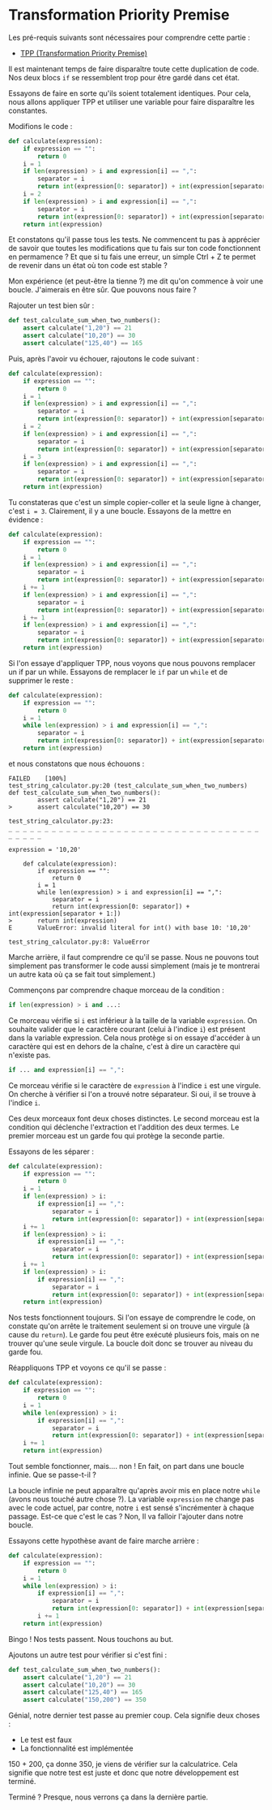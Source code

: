 # Transformation Priority Premise

Les pré-requis suivants sont nécessaires pour comprendre cette partie : 
- [TPP (Transformation Priority Premise)](https://blog.cleancoder.com/uncle-bob/2013/05/27/TheTransformationPriorityPremise.html)

Il est maintenant temps de faire disparaître toute cette duplication de code. Nos deux blocs `if` se ressemblent trop pour être gardé dans cet état.

Essayons de faire en sorte qu'ils soient totalement identiques. Pour cela, nous allons appliquer TPP et utiliser une variable pour faire disparaître les constantes. 

Modifions le code : 
```python
def calculate(expression):
    if expression == "":
        return 0
    i = 1
    if len(expression) > i and expression[i] == ",":
        separator = i
        return int(expression[0: separator]) + int(expression[separator + 1:])
    i = 2
    if len(expression) > i and expression[i] == ",":
        separator = i
        return int(expression[0: separator]) + int(expression[separator + 1:])
    return int(expression)
```

Et constatons qu'il passe tous les tests. Ne commencent tu pas à apprécier de savoir que toutes les modifications que tu fais sur ton code fonctionnent en permamence ? Et que si tu fais une erreur, un simple Ctrl + Z te permet de revenir dans un état où ton code est stable ?

Mon expérience (et peut-être la tienne ?) me dit qu'on commence à voir une boucle. J'aimerais en être sûr. Que pouvons nous faire ? 

Rajouter un test bien sûr : 
```python
def test_calculate_sum_when_two_numbers():
    assert calculate("1,20") == 21
    assert calculate("10,20") == 30
    assert calculate("125,40") == 165
```

Puis, après l'avoir vu échouer, rajoutons le code suivant : 
```python
def calculate(expression):
    if expression == "":
        return 0
    i = 1
    if len(expression) > i and expression[i] == ",":
        separator = i
        return int(expression[0: separator]) + int(expression[separator + 1:])
    i = 2
    if len(expression) > i and expression[i] == ",":
        separator = i
        return int(expression[0: separator]) + int(expression[separator + 1:])
    i = 3
    if len(expression) > i and expression[i] == ",":
        separator = i
        return int(expression[0: separator]) + int(expression[separator + 1:])
    return int(expression)
```

Tu constateras que c'est un simple copier-coller et la seule ligne à changer, c'est `i = 3`. Clairement, il y a une boucle. Essayons de la mettre en évidence : 

```python
def calculate(expression):
    if expression == "":
        return 0
    i = 1
    if len(expression) > i and expression[i] == ",":
        separator = i
        return int(expression[0: separator]) + int(expression[separator + 1:])
    i += 1
    if len(expression) > i and expression[i] == ",":
        separator = i
        return int(expression[0: separator]) + int(expression[separator + 1:])
    i += 1
    if len(expression) > i and expression[i] == ",":
        separator = i
        return int(expression[0: separator]) + int(expression[separator + 1:])
    return int(expression)
```

Si l'on essaye d'appliquer TPP, nous voyons que nous pouvons remplacer un if par un while. Essayons de remplacer le `if` par un `while` et de supprimer le reste :

```python
def calculate(expression):
    if expression == "":
        return 0
    i = 1
    while len(expression) > i and expression[i] == ",":
        separator = i
        return int(expression[0: separator]) + int(expression[separator + 1:])
    return int(expression)
```

et nous constatons que nous échouons : 
```
FAILED    [100%]
test_string_calculator.py:20 (test_calculate_sum_when_two_numbers)
def test_calculate_sum_when_two_numbers():
        assert calculate("1,20") == 21
>       assert calculate("10,20") == 30

test_string_calculator.py:23: 
_ _ _ _ _ _ _ _ _ _ _ _ _ _ _ _ _ _ _ _ _ _ _ _ _ _ _ _ _ _ _ _ _ _ _ _ _ _ _ _

expression = '10,20'

    def calculate(expression):
        if expression == "":
            return 0
        i = 1
        while len(expression) > i and expression[i] == ",":
            separator = i
            return int(expression[0: separator]) + int(expression[separator + 1:])
>       return int(expression)
E       ValueError: invalid literal for int() with base 10: '10,20'

test_string_calculator.py:8: ValueError
```

Marche arrière, il faut comprendre ce qu'il se passe. Nous ne pouvons tout simplement pas transformer le code aussi simplement (mais je te montrerai un autre kata où ça se fait tout simplement.)

Commençons par comprendre chaque morceau de la condition : 

```python
if len(expression) > i and ...:
```
Ce morceau vérifie si `i` est inférieur à la taille de la variable `expression`. On souhaite valider que le caractère courant (celui à l'indice `i`) est présent dans la variable expression. Cela nous protège si on essaye d'accéder à un caractère qui est en dehors de la chaîne, c'est à dire un caractère qui n'existe pas.

```python
if ... and expression[i] == ",":
```
Ce morceau vérifie si le caractère de `expression` à l'indice `i` est une virgule. On cherche à vérifier si l'on a trouvé notre séparateur. Si oui, il se trouve à l'indice `i`.

Ces deux morceaux font deux choses distinctes. Le second morceau est la condition qui déclenche l'extraction et l'addition des deux termes. Le premier morceau est un garde fou qui protège la seconde partie.

Essayons de les séparer : 
```python
def calculate(expression):
    if expression == "":
        return 0
    i = 1
    if len(expression) > i:
        if expression[i] == ",":
            separator = i
            return int(expression[0: separator]) + int(expression[separator + 1:])
    i += 1
    if len(expression) > i:
        if expression[i] == ",":
            separator = i
            return int(expression[0: separator]) + int(expression[separator + 1:])
    i += 1
    if len(expression) > i:
        if expression[i] == ",":
            separator = i
            return int(expression[0: separator]) + int(expression[separator + 1:])
    return int(expression)
```

Nos tests fonctionnent toujours. Si l'on essaye de comprendre le code, on constate qu'on arrête le traitement seulement si on trouve une virgule (à cause du `return`). Le garde fou peut être exécuté plusieurs fois, mais on ne trouver qu'une seule virgule. La boucle doit donc se trouver au niveau du garde fou.

Réappliquons TPP et voyons ce qu'il se passe : 
```python
def calculate(expression):
    if expression == "":
        return 0
    i = 1
    while len(expression) > i:
        if expression[i] == ",":
            separator = i
            return int(expression[0: separator]) + int(expression[separator + 1:])
    i += 1
    return int(expression)
```

Tout semble fonctionner, mais.... non ! En fait, on part dans une boucle infinie. Que se passe-t-il ?

La boucle infinie ne peut apparaître qu'après avoir mis en place notre `while` (avons nous touché autre chose ?). La variable `expression` ne change pas avec le code actuel, par contre, notre `i` est sensé s'incrémenter à chaque passage. Est-ce que c'est le cas ? Non, Il va falloir l'ajouter dans notre boucle.

Essayons cette hypothèse avant de faire marche arrière :
```python
def calculate(expression):
    if expression == "":
        return 0
    i = 1
    while len(expression) > i:
        if expression[i] == ",":
            separator = i
            return int(expression[0: separator]) + int(expression[separator + 1:])
        i += 1
    return int(expression)
```

Bingo ! Nos tests passent. Nous touchons au but.

Ajoutons un autre test pour vérifier si c'est fini : 
```python
def test_calculate_sum_when_two_numbers():
    assert calculate("1,20") == 21
    assert calculate("10,20") == 30
    assert calculate("125,40") == 165
    assert calculate("150,200") == 350
```

Génial, notre dernier test passe au premier coup. Cela signifie deux choses :
- Le test est faux
- La fonctionnalité est implémentée

150 + 200, ça donne 350, je viens de vérifier sur la calculatrice. Cela signifie que notre test est juste et donc que notre développement est terminé.

Terminé ? Presque, nous verrons ça dans la dernière partie.
